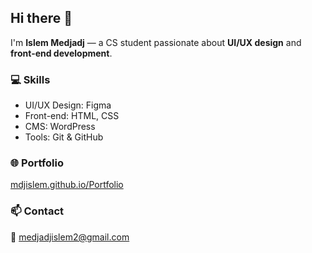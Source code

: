 ## Hi there 👋

I'm **Islem Medjadj** — a CS student passionate about **UI/UX design** and **front-end development**.

### 💻 Skills
- UI/UX Design: Figma
- Front-end: HTML, CSS
- CMS: WordPress
- Tools: Git & GitHub

### 🌐 Portfolio
[mdjislem.github.io/Portfolio](https://mdjislem.github.io/Portfolio/)

### 📫 Contact
📧 medjadjislem2@gmail.com


